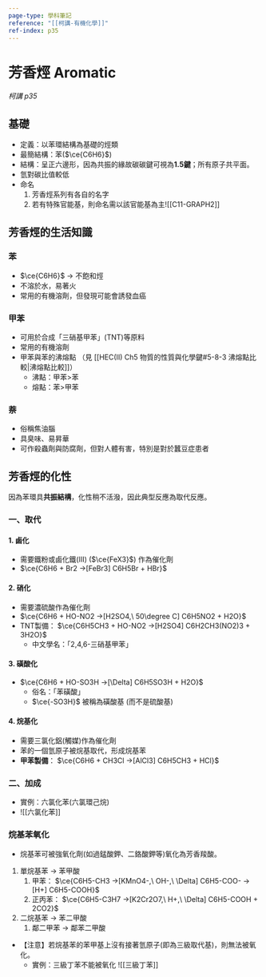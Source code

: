 ```yaml
---
page-type: 學科筆記
reference: "[[柯講-有機化學]]"
ref-index: p35
---
```

# 芳香烴 Aromatic
*柯講 p35*
## 基礎
- 定義：以苯環結構為基礎的烴類
- 最簡結構：苯($\ce{C6H6}$)
- 結構：呈正六邊形，因為共振的緣故碳碳鍵可視為**1.5鍵**；所有原子共平面。
- 氫對碳比值較低
- 命名
	1. 芳香烴系列有各自的名字 
	2. 若有特殊官能基，則命名需以該官能基為主![[C11-GRAPH2]]
## 芳香烴的生活知識
### 苯
- $\ce{C6H6}$ -> 不飽和烴
- 不溶於水，易著火
- 常用的有機溶劑，但發現可能會誘發血癌
### 甲苯
- 可用於合成「三硝基甲苯」(TNT)等原料
- 常用的有機溶劑
- 甲苯與苯的沸熔點 （見 [[HEC(II) Ch5 物質的性質與化學鍵#5-8-3 沸熔點比較|沸熔點比較]]）
	- 沸點：甲苯>苯
	- 熔點：苯>甲苯
### 萘
- 俗稱焦油腦
- 具臭味、易昇華
- 可作殺蟲劑與防腐劑，但對人體有害，特別是對於蠶豆症患者

## 芳香烴的化性
因為苯環具**共振結構**，化性稍不活潑，因此典型反應為取代反應。

### 一、取代
#### 1. 鹵化
- 需要鐵粉或鹵化鐵(III) ($\ce{FeX3}$) 作為催化劑
- $\ce{C6H6 + Br2 ->[FeBr3] C6H5Br + HBr}$
#### 2. 硝化
- 需要濃硫酸作為催化劑
- $\ce{C6H6 + HO-NO2 ->[H2SO4,\ 50\degree C] C6H5NO2 + H2O}$
- TNT製備： $\ce{C6H5CH3 + HO-NO2 ->[H2SO4] C6H2CH3(NO2)3 + 3H2O}$
	- 中文學名：「2,4,6-三硝基甲苯」
#### 3. 磺酸化
- $\ce{C6H6 + HO-SO3H ->[\Delta] C6H5SO3H + H2O}$
	- 俗名：「苯磺酸」
	- $\ce{-SO3H}$ 被稱為磺酸基 (而不是硫酸基)
#### 4. 烷基化
- 需要三氯化鋁(觸媒)作為催化劑
- 苯的一個氫原子被烷基取代，形成烷基苯
- **甲苯製備**： $\ce{C6H6 + CH3Cl ->[AlCl3] C6H5CH3 + HCl}$
### 二、加成
- 實例：六氯化苯(六氯環己烷)
- ![[六氯化苯]]
### 烷基苯氧化
- 烷基苯可被強氧化劑(如過錳酸鉀、二鉻酸鉀等)氧化為芳香羧酸。
1. 單烷基苯 -> 苯甲酸
	1. 甲苯： $\ce{C6H5-CH3 ->[KMnO4-,\ OH-,\ \Delta] C6H5-COO- ->[H+] C6H5-COOH}$
	2. 正丙苯： $\ce{C6H5-C3H7 ->[K2Cr2O7,\ H+,\ \Delta] C6H5-COOH + 2CO2}$
2. 二烷基苯 -> 苯二甲酸
	1. 鄰二甲苯 -> 鄰苯二甲酸
- 【注意】若烷基苯的苯甲基上沒有接著氫原子(即為三級取代基)，則無法被氧化。
	- 實例：三級丁苯不能被氧化 ![[三級丁苯]]